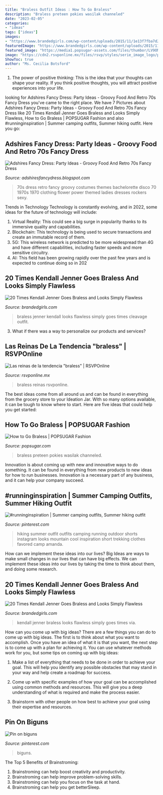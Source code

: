 ```yaml
---
title: "Braless Outfit Ideas : How To Go Braless"
description: "Braless preteen pokies wasilak channeled"
date: "2023-02-05"
categories:
- "ideas"
tags: ["ideas"]
images:
- "https://www.brandedgirls.com/wp-content/uploads/2015/11/1e13f7fba7d2aea92fe3f801c5cb81dc.jpg"
featuredImage: "https://www.brandedgirls.com/wp-content/uploads/2015/11/6d4a6369a2891a739594640a7a7a7126.jpg"
featured_image: "https://media1.popsugar-assets.com/files/thumbor/LV9ONzhHJOUZ53fdM-rdcf6l_58/fit-in/2048xorig/filters:format_auto-!!-:strip_icc-!!-/2017/08/07/860/n/1922564/tmp_ygewL2_f59f23c3a28a9b3c_unnamed-3.jpg"
image: "https://cdn2.rsvponline.mx/files/rsvp/styles/serie_image_logo/public/images/galleries/2017/thbella3.jpg"
ShowToc: true
author: "Ms. Cecilia Botsford"
---
```



1. The power of positive thinking: This is the idea that your thoughts can shape your reality. If you think positive thoughts, you will attract positive experiences into your life.

	

		
looking for Adshires Fancy Dress: Party Ideas - Groovy Food And Retro 70s Fancy Dress you've came to the right place. We have 7 Pictures about Adshires Fancy Dress: Party Ideas - Groovy Food And Retro 70s Fancy Dress like 20 Times Kendall Jenner Goes Braless and Looks Simply Flawless, How to Go Braless | POPSUGAR Fashion and also #runninginspiration | Summer camping outfits, Summer hiking outfit. Here you go:
		
    
## Adshires Fancy Dress: Party Ideas - Groovy Food And Retro 70s Fancy Dress

<img loading=lazy src="https://lh4.googleusercontent.com/-e_Bh_t80Djw/TYt-3GZ0jxI/AAAAAAAAABI/0ZjYf-L3fNg/w1200-h630-p-k-no-nu/70s+ladies+x+4.jpg" onerror="this.onerror=null;this.src='https://tse3.mm.bing.net/th?id=OIP.QlApUy0T5yJNyUc1DmtTCwFhCw&amp;pid=15.1';" alt="Adshires Fancy Dress: Party Ideas - Groovy Food And Retro 70s Fancy Dress">

_Source: adshiresfancydress.blogspot.com_

>70s dress retro fancy groovy costumes themes bachelorette disco 70 1970s 1970 clothing flower power themed ladies dresses rockers sexy. 

	

Trends in Technology
Technology is constantly evolving, and in 2022, some ideas for the future of technology will include: 
1. Virtual Reality: This could see a big surge in popularity thanks to its immersive quality and capabilities. 
2. Blockchain: This technology is being used to secure transactions and create an immutable record of them. 
3. 5G: This wireless network is predicted to be more widespread than 4G and have different capabilities, including faster speeds and more sensitive circuitry. 
4. AI: This field has been growing rapidly over the past few years and is expected to continue doing so in 202
    
## 20 Times Kendall Jenner Goes Braless And Looks Simply Flawless

<img loading=lazy src="https://www.brandedgirls.com/wp-content/uploads/2015/11/1e13f7fba7d2aea92fe3f801c5cb81dc.jpg" onerror="this.onerror=null;this.src='https://tse2.mm.bing.net/th?id=OIP.NAJyvU--GhzH65V8nLz5twHaJ4&amp;pid=15.1';" alt="20 Times Kendall Jenner Goes Braless and Looks Simply Flawless">

_Source: brandedgirls.com_

>braless jenner kendall looks flawless simply goes times cleavage outfit. 

	

3. What if there was a way to personalize our products and services?

    
## Las Reinas De La Tendencia &quot;braless&quot; | RSVPOnline

<img loading=lazy src="https://cdn2.rsvponline.mx/files/rsvp/styles/serie_image_logo/public/images/galleries/2017/thbella3.jpg" onerror="this.onerror=null;this.src='https://tse4.mm.bing.net/th?id=OIP.gVFJz2_iSM9GM2niFoSDKAHaKP&amp;pid=15.1';" alt="Las reinas de la tendencia &quot;braless&quot; | RSVPOnline">

_Source: rsvponline.mx_

>braless reinas rsvponline. 

	

The best ideas come from all around us and can be found in everything from the grocery store to your Ideation Jar. With so many options available, it can be tough to know where to start. Here are five ideas that could help you get started: 

    
## How To Go Braless | POPSUGAR Fashion

<img loading=lazy src="https://media1.popsugar-assets.com/files/thumbor/LV9ONzhHJOUZ53fdM-rdcf6l_58/fit-in/2048xorig/filters:format_auto-!!-:strip_icc-!!-/2017/08/07/860/n/1922564/tmp_ygewL2_f59f23c3a28a9b3c_unnamed-3.jpg" onerror="this.onerror=null;this.src='https://tse3.mm.bing.net/th?id=OIP.G8muvS3tGVLwUWP2C4RYTgHaJ4&amp;pid=15.1';" alt="How to Go Braless | POPSUGAR Fashion">

_Source: popsugar.com_

>braless preteen pokies wasilak channeled. 

	

Innovation is about coming up with new and innovative ways to do something. It can be found in everything from new products to new ideas for how to run businesses. Innovation is a necessary part of any business, and it can help your company succeed.

    
## #runninginspiration | Summer Camping Outfits, Summer Hiking Outfit

<img loading=lazy src="https://i.pinimg.com/736x/9f/db/f5/9fdbf535e1e20a990ae367476c38b6cc.jpg" onerror="this.onerror=null;this.src='https://tse3.mm.bing.net/th?id=OIP.rX6y5rrHJgUb0FfoqJ0qVAHaJQ&amp;pid=15.1';" alt="#runninginspiration | Summer camping outfits, Summer hiking outfit">

_Source: pinterest.com_

>hiking summer outfit outfits camping running outdoor shorts instagram looks mountain cool inspiration short trekking clothes favored camp amanda. 

	

How can we implement these ideas into our lives?
Big Ideas are ways to make small changes in our lives that can have big effects. We can implement these ideas into our lives by taking the time to think about them, and doing some research.

    
## 20 Times Kendall Jenner Goes Braless And Looks Simply Flawless

<img loading=lazy src="https://www.brandedgirls.com/wp-content/uploads/2015/11/6d4a6369a2891a739594640a7a7a7126.jpg" onerror="this.onerror=null;this.src='https://tse2.mm.bing.net/th?id=OIP.uxSx06jYuCX72VXohdRpJwHaLL&amp;pid=15.1';" alt="20 Times Kendall Jenner Goes Braless and Looks Simply Flawless">

_Source: brandedgirls.com_

>kendall jenner braless looks flawless simply goes times via. 

	

How can you come up with big ideas?
There are a few things you can do to come up with big ideas. The first is to think about what you want to accomplish. Once you have an idea of what it is that you want, the next step is to come up with a plan for achieving it. You can use whatever methods work for you, but some tips on coming up with big ideas:
1. Make a list of everything that needs to be done in order to achieve your goal. This will help you identify any possible obstacles that may stand in your way and help create a roadmap for success.

2. Come up with specific examples of how your goal can be accomplished using common methods and resources. This will give you a deep understanding of what is required and make the process easier.

3. Brainstorm with other people on how best to achieve your goal using their expertise and resources.

    
## Pin On Biguns

<img loading=lazy src="https://i.pinimg.com/736x/41/8e/a5/418ea5a827bf1dd0ccb49b1992e8a04a.jpg" onerror="this.onerror=null;this.src='https://tse2.mm.bing.net/th?id=OIP.h0wICetLYEP4Fea04nEzxQHaH1&amp;pid=15.1';" alt="Pin on biguns">

_Source: pinterest.com_

>biguns. 

	

The Top 5 Benefits of Brainstroming:
1. Brainstroming can help boost creativity and productivity.
2. Brainstroming can help improve problem-solving skills.
3. Brainstroming can help you focus on the task at hand.
4. Brainstroming can help you get betterSleep.

